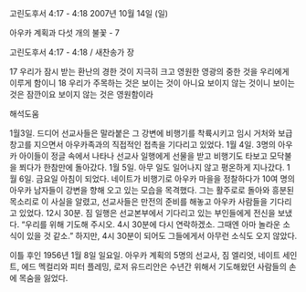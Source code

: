 고린도후서 4:17 - 4:18 
2007년 10월 14일 (일)

아우카 계획과 다섯 개의 불꽃 - 7



고린도후서 4:17 - 4:18 / 새찬송가  장


17 우리가 잠시 받는 환난의 경한 것이 지극히 크고 영원한 영광의 중한 것을 우리에게 이루게 함이니 18 우리가 주목하는 것은 보이는 것이 아니요 보이지 않는 것이니 보이는 것은 잠깐이요 보이지 않는 것은 영원함이라

해석도움





1월3일. 드디어 선교사들은 말라붙은 그 강변에 비행기를 착륙시키고 임시 거처와 보급창고를 지으면서 아우카족과의 직접적인 접촉을 기다리고 있었다. 
1월 4일. 3명의 아우카 아이들이 정글 속에서 나타나 선교사 일행에게 선물을 받고 비행기도 타보고 모닥불을 쬐다가 한참만에 돌아갔다. 
1월 5일. 아무 일도 일어나지 않고 평온하게 지나갔다. 
1월 6일. 금요일 아침이 되었다. 네이트가 비행기로 아우카 마을을 정찰하다가 10여 명의 아우카 남자들이 강변을 향해 오고 있는 모습을 목격했다. 그는 활주로로 돌아와 흥분된 목소리로 이 사실을 알렸고, 선교사들은 만전의 준비를 해놓고 아우카 사람들을 기다리고 있었다. 
12시 30분. 짐 일행은 선교본부에서 기다리고 있는 부인들에게 전신을 보냈다. 
“우리를 위해 기도해 주시오. 4시 30분에 다시 연락하겠소. 그때엔 아마 놀라운 소식이 있을 것 같소.” 
하지만, 4시 30분이 되어도 그들에게서 아무런 소식도 오지 않았다. 

이틀 후인 1956년 1월 8일 일요일. 아우카 계획의 5명의 선교사, 짐 엘리엇, 네이트 세인트, 에드 멕컬리와 피터 플레밍, 로저 유드리안은 수년간 위해서 기도해왔던 사람들의 손에 목숨을 잃었다.
